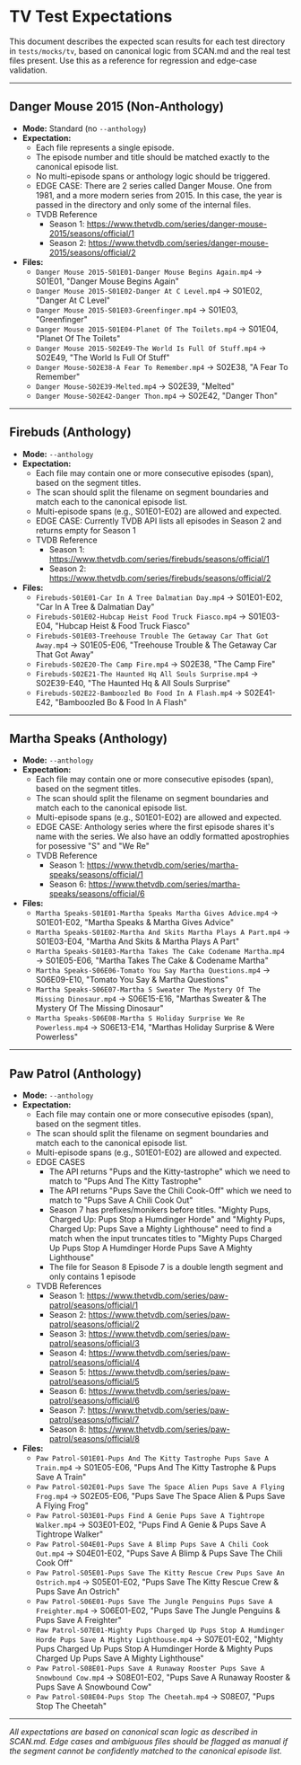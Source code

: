 # TV Test Expectations

This document describes the expected scan results for each test directory in `tests/mocks/tv`, based on canonical logic from SCAN.md and the real test files present. Use this as a reference for regression and edge-case validation.

---

## Danger Mouse 2015 (Non-Anthology)
- **Mode:** Standard (no `--anthology`)
- **Expectation:**
  - Each file represents a single episode.
  - The episode number and title should be matched exactly to the canonical episode list.
  - No multi-episode spans or anthology logic should be triggered.
  - EDGE CASE: There are 2 series called Danger Mouse. One from 1981, and a more modern series from 2015. In this case, the year is passed in the directory and only some of the internal files. 
  - TVDB Reference 
    - Season 1: https://www.thetvdb.com/series/danger-mouse-2015/seasons/official/1
    - Season 2: https://www.thetvdb.com/series/danger-mouse-2015/seasons/official/2
- **Files:**
  - `Danger Mouse 2015-S01E01-Danger Mouse Begins Again.mp4` → S01E01, "Danger Mouse Begins Again"
  - `Danger Mouse 2015-S01E02-Danger At C Level.mp4` → S01E02, "Danger At C Level"
  - `Danger Mouse 2015-S01E03-Greenfinger.mp4` → S01E03, "Greenfinger"
  - `Danger Mouse 2015-S01E04-Planet Of The Toilets.mp4` → S01E04, "Planet Of The Toilets"
  - `Danger Mouse 2015-S02E49-The World Is Full Of Stuff.mp4` → S02E49, "The World Is Full Of Stuff"
  - `Danger Mouse-S02E38-A Fear To Remember.mp4` → S02E38, "A Fear To Remember"
  - `Danger Mouse-S02E39-Melted.mp4` → S02E39, "Melted"
  - `Danger Mouse-S02E42-Danger Thon.mp4` → S02E42, "Danger Thon"

---

## Firebuds (Anthology)
- **Mode:** `--anthology`
- **Expectation:**
  - Each file may contain one or more consecutive episodes (span), based on the segment titles.
  - The scan should split the filename on segment boundaries and match each to the canonical episode list.
  - Multi-episode spans (e.g., S01E01-E02) are allowed and expected.
  - EDGE CASE: Currently TVDB API lists all episodes in Season 2 and returns empty for Season 1
  - TVDB Reference
    - Season 1: https://www.thetvdb.com/series/firebuds/seasons/official/1
    - Season 2: https://www.thetvdb.com/series/firebuds/seasons/official/2
- **Files:**
  - `Firebuds-S01E01-Car In A Tree Dalmatian Day.mp4` → S01E01-E02, "Car In A Tree & Dalmatian Day"
  - `Firebuds-S01E02-Hubcap Heist Food Truck Fiasco.mp4` → S01E03-E04, "Hubcap Heist & Food Truck Fiasco"
  - `Firebuds-S01E03-Treehouse Trouble The Getaway Car That Got Away.mp4` → S01E05-E06, "Treehouse Trouble & The Getaway Car That Got Away"
  - `Firebuds-S02E20-The Camp Fire.mp4` → S02E38, "The Camp Fire"
  - `Firebuds-S02E21-The Haunted Hq All Souls Surprise.mp4` → S02E39-E40, "The Haunted Hq & All Souls Surprise"
  - `Firebuds-S02E22-Bamboozled Bo Food In A Flash.mp4` → S02E41-E42, "Bamboozled Bo & Food In A Flash"

---

## Martha Speaks (Anthology)
- **Mode:** `--anthology`
- **Expectation:**
  - Each file may contain one or more consecutive episodes (span), based on the segment titles.
  - The scan should split the filename on segment boundaries and match each to the canonical episode list.
  - Multi-episode spans (e.g., S01E01-E02) are allowed and expected.
  - EDGE CASE: Anthology series where the first episode shares it's name with the series. We also have an oddly formatted apostrophies for posessive "S" and "We Re"
  - TVDB Reference
    - Season 1: https://www.thetvdb.com/series/martha-speaks/seasons/official/1
    - Season 6: https://www.thetvdb.com/series/martha-speaks/seasons/official/6
- **Files:**
  - `Martha Speaks-S01E01-Martha Speaks Martha Gives Advice.mp4` → S01E01-E02, "Martha Speaks & Martha Gives Advice"
  - `Martha Speaks-S01E02-Martha And Skits Martha Plays A Part.mp4` → S01E03-E04, "Martha And Skits & Martha Plays A Part"
  - `Martha Speaks-S01E03-Martha Takes The Cake Codename Martha.mp4` → S01E05-E06, "Martha Takes The Cake & Codename Martha"
  - `Martha Speaks-S06E06-Tomato You Say Martha Questions.mp4` → S06E09-E10, "Tomato You Say & Martha Questions"
  - `Martha Speaks-S06E07-Martha S Sweater The Mystery Of The Missing Dinosaur.mp4` → S06E15-E16, "Marthas Sweater & The Mystery Of The Missing Dinosaur"
  - `Martha Speaks-S06E08-Martha S Holiday Surprise We Re Powerless.mp4` → S06E13-E14, "Marthas Holiday Surprise & Were Powerless"

---

## Paw Patrol (Anthology)
- **Mode:** `--anthology`
- **Expectation:**
  - Each file may contain one or more consecutive episodes (span), based on the segment titles.
  - The scan should split the filename on segment boundaries and match each to the canonical episode list.
  - Multi-episode spans (e.g., S01E01-E02) are allowed and expected.
  - EDGE CASES
    - The API returns "Pups and the Kitty-tastrophe" which we need to match to "Pups And The Kitty Tastrophe"
    - The API returns "Pups Save the Chili Cook-Off" which we need to match to "Pups Save A Chili Cook Out"
    - Season 7 has prefixes/monikers before titles. "Mighty Pups, Charged Up: Pups Stop a Humdinger Horde" and "Mighty Pups, Charged Up: Pups Save a Mighty Lighthouse" need to find a match when the input truncates titles to "Mighty Pups Charged Up Pups Stop A Humdinger Horde Pups Save A Mighty Lighthouse"
    - The file for Season 8 Episode 7 is a double length segment and only contains 1 episode
  - TVDB References
    - Season 1: https://www.thetvdb.com/series/paw-patrol/seasons/official/1
    - Season 2: https://www.thetvdb.com/series/paw-patrol/seasons/official/2
    - Season 3: https://www.thetvdb.com/series/paw-patrol/seasons/official/3
    - Season 4: https://www.thetvdb.com/series/paw-patrol/seasons/official/4
    - Season 5: https://www.thetvdb.com/series/paw-patrol/seasons/official/5
    - Season 6: https://www.thetvdb.com/series/paw-patrol/seasons/official/6
    - Season 7: https://www.thetvdb.com/series/paw-patrol/seasons/official/7
    - Season 8: https://www.thetvdb.com/series/paw-patrol/seasons/official/8
- **Files:**
  - `Paw Patrol-S01E01-Pups And The Kitty Tastrophe Pups Save A Train.mp4` → S01E05-E06, "Pups And The Kitty Tastrophe & Pups Save A Train"
  - `Paw Patrol-S02E01-Pups Save The Space Alien Pups Save A Flying Frog.mp4` → S02E05-E06, "Pups Save The Space Alien & Pups Save A Flying Frog"
  - `Paw Patrol-S03E01-Pups Find A Genie Pups Save A Tightrope Walker.mp4` → S03E01-E02, "Pups Find A Genie & Pups Save A Tightrope Walker"
  - `Paw Patrol-S04E01-Pups Save A Blimp Pups Save A Chili Cook Out.mp4` → S04E01-E02, "Pups Save A Blimp & Pups Save The Chili Cook Off"
  - `Paw Patrol-S05E01-Pups Save The Kitty Rescue Crew Pups Save An Ostrich.mp4` → S05E01-E02, "Pups Save The Kitty Rescue Crew & Pups Save An Ostrich"
  - `Paw Patrol-S06E01-Pups Save The Jungle Penguins Pups Save A Freighter.mp4` → S06E01-E02, "Pups Save The Jungle Penguins & Pups Save A Freighter"
  - `Paw Patrol-S07E01-Mighty Pups Charged Up Pups Stop A Humdinger Horde Pups Save A Mighty Lighthouse.mp4` → S07E01-E02, "Mighty Pups Charged Up Pups Stop A Humdinger Horde & Mighty Pups Charged Up Pups Save A Mighty Lighthouse"
  - `Paw Patrol-S08E01-Pups Save A Runaway Rooster Pups Save A Snowbound Cow.mp4` → S08E01-E02, "Pups Save A Runaway Rooster & Pups Save A Snowbound Cow"
  - `Paw Patrol-S08E04-Pups Stop The Cheetah.mp4` → S08E07, "Pups Stop The Cheetah"

---

*All expectations are based on canonical scan logic as described in SCAN.md. Edge cases and ambiguous files should be flagged as manual if the segment cannot be confidently matched to the canonical episode list.*
